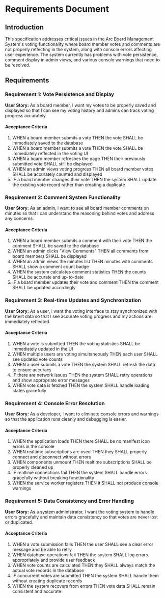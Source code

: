 # Requirements Document

## Introduction

This specification addresses critical issues in the Arc Board Management System's voting functionality where board member votes and comments are not properly reflecting in the system, along with console errors affecting user experience. The system currently has problems with vote persistence, comment display in admin views, and various console warnings that need to be resolved.

## Requirements

### Requirement 1: Vote Persistence and Display

**User Story:** As a board member, I want my votes to be properly saved and displayed so that I can see my voting history and admins can track voting progress accurately.

#### Acceptance Criteria

1. WHEN a board member submits a vote THEN the vote SHALL be immediately saved to the database
2. WHEN a board member submits a vote THEN the vote SHALL be immediately reflected in the voting UI
3. WHEN a board member refreshes the page THEN their previously submitted vote SHALL still be displayed
4. WHEN an admin views voting progress THEN all board member votes SHALL be accurately counted and displayed
5. IF a board member changes their vote THEN the system SHALL update the existing vote record rather than creating a duplicate

### Requirement 2: Comment System Functionality

**User Story:** As an admin, I want to see all board member comments on minutes so that I can understand the reasoning behind votes and address any concerns.

#### Acceptance Criteria

1. WHEN a board member submits a comment with their vote THEN the comment SHALL be saved to the database
2. WHEN an admin clicks "View Comments" THEN all comments from board members SHALL be displayed
3. WHEN an admin views the minutes list THEN minutes with comments SHALL show a comment count badge
4. WHEN the system calculates comment statistics THEN the counts SHALL be accurate and up-to-date
5. IF a board member updates their vote and comment THEN the comment SHALL be updated accordingly

### Requirement 3: Real-time Updates and Synchronization

**User Story:** As a user, I want the voting interface to stay synchronized with the latest data so that I see accurate voting progress and my actions are immediately reflected.

#### Acceptance Criteria

1. WHEN a vote is submitted THEN the voting statistics SHALL be immediately updated in the UI
2. WHEN multiple users are voting simultaneously THEN each user SHALL see updated vote counts
3. WHEN a user submits a vote THEN the system SHALL refresh the data to ensure accuracy
4. IF there are network issues THEN the system SHALL retry operations and show appropriate error messages
5. WHEN vote data is fetched THEN the system SHALL handle loading states gracefully

### Requirement 4: Console Error Resolution

**User Story:** As a developer, I want to eliminate console errors and warnings so that the application runs cleanly and debugging is easier.

#### Acceptance Criteria

1. WHEN the application loads THEN there SHALL be no manifest icon errors in the console
2. WHEN realtime subscriptions are used THEN they SHALL properly connect and disconnect without errors
3. WHEN components unmount THEN realtime subscriptions SHALL be properly cleaned up
4. IF realtime connections fail THEN the system SHALL handle errors gracefully without breaking functionality
5. WHEN the service worker registers THEN it SHALL not produce console warnings

### Requirement 5: Data Consistency and Error Handling

**User Story:** As a system administrator, I want the voting system to handle errors gracefully and maintain data consistency so that votes are never lost or duplicated.

#### Acceptance Criteria

1. WHEN a vote submission fails THEN the user SHALL see a clear error message and be able to retry
2. WHEN database operations fail THEN the system SHALL log errors appropriately and provide user feedback
3. WHEN vote counts are calculated THEN they SHALL always match the actual vote records in the database
4. IF concurrent votes are submitted THEN the system SHALL handle them without creating duplicate records
5. WHEN the system recovers from errors THEN vote data SHALL remain consistent and accurate